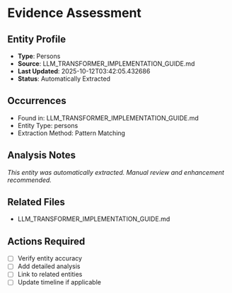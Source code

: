 # Evidence Assessment

## Entity Profile
- **Type**: Persons
- **Source**: LLM_TRANSFORMER_IMPLEMENTATION_GUIDE.md
- **Last Updated**: 2025-10-12T03:42:05.432686
- **Status**: Automatically Extracted

## Occurrences
- Found in: LLM_TRANSFORMER_IMPLEMENTATION_GUIDE.md
- Entity Type: persons
- Extraction Method: Pattern Matching

## Analysis Notes
*This entity was automatically extracted. Manual review and enhancement recommended.*

## Related Files
- LLM_TRANSFORMER_IMPLEMENTATION_GUIDE.md

## Actions Required
- [ ] Verify entity accuracy
- [ ] Add detailed analysis
- [ ] Link to related entities
- [ ] Update timeline if applicable
